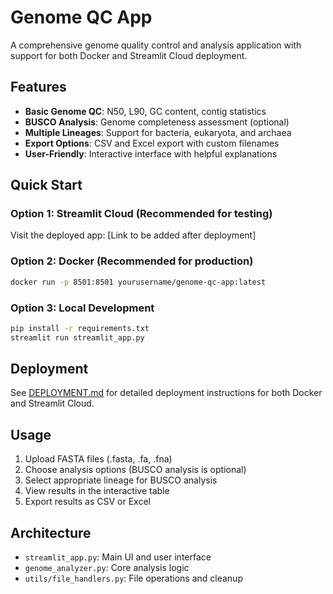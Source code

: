 # Genome QC App

A comprehensive genome quality control and analysis application with support for both Docker and Streamlit Cloud deployment.

## Features

- **Basic Genome QC**: N50, L90, GC content, contig statistics
- **BUSCO Analysis**: Genome completeness assessment (optional)
- **Multiple Lineages**: Support for bacteria, eukaryota, and archaea
- **Export Options**: CSV and Excel export with custom filenames
- **User-Friendly**: Interactive interface with helpful explanations

## Quick Start

### Option 1: Streamlit Cloud (Recommended for testing)
Visit the deployed app: [Link to be added after deployment]

### Option 2: Docker (Recommended for production)
```bash
docker run -p 8501:8501 yourusername/genome-qc-app:latest
```

### Option 3: Local Development
```bash
pip install -r requirements.txt
streamlit run streamlit_app.py
```

## Deployment

See [DEPLOYMENT.md](DEPLOYMENT.md) for detailed deployment instructions for both Docker and Streamlit Cloud.

## Usage

1. Upload FASTA files (.fasta, .fa, .fna)
2. Choose analysis options (BUSCO analysis is optional)
3. Select appropriate lineage for BUSCO analysis
4. View results in the interactive table
5. Export results as CSV or Excel

## Architecture

- `streamlit_app.py`: Main UI and user interface
- `genome_analyzer.py`: Core analysis logic
- `utils/file_handlers.py`: File operations and cleanup
